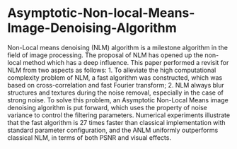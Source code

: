# Asymptotic-Non-local-Means-Image-Denoising-Algorithm
Non-Local means denoising (NLM) algorithm is a milestone algorithm in the field of image processing. The proposal of NLM has opened up the non-local method which has a deep influence. This paper performed a revisit for NLM from two aspects as follows: 1. To alleviate the high computational complexity problem of NLM, a fast algorithm was constructed, which was based on cross-correlation and fast Fourier transform; 2. NLM always blur structures and textures during the noise removal, especially in the case of strong noise. To solve this problem, an Asymptotic Non-Local Means image denoising algorithm is put forward, which uses the property of noise variance to control the filtering parameters. Numerical experiments illustrate that the fast algorithm is 27 times faster than classical implementation with standard parameter configuration, and the ANLM uniformly outperforms classical NLM, in terms of both PSNR and visual effects. 
